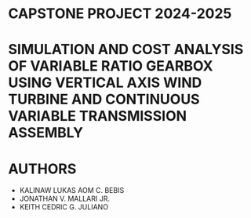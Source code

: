 # CAPSTONE PROJECT 2024-2025

# SIMULATION AND COST ANALYSIS OF VARIABLE RATIO GEARBOX USING VERTICAL AXIS WIND TURBINE AND CONTINUOUS VARIABLE TRANSMISSION ASSEMBLY

# AUTHORS
- KALINAW LUKAS AOM C. BEBIS
- JONATHAN V. MALLARI JR.
- KEITH CEDRIC G. JULIANO
